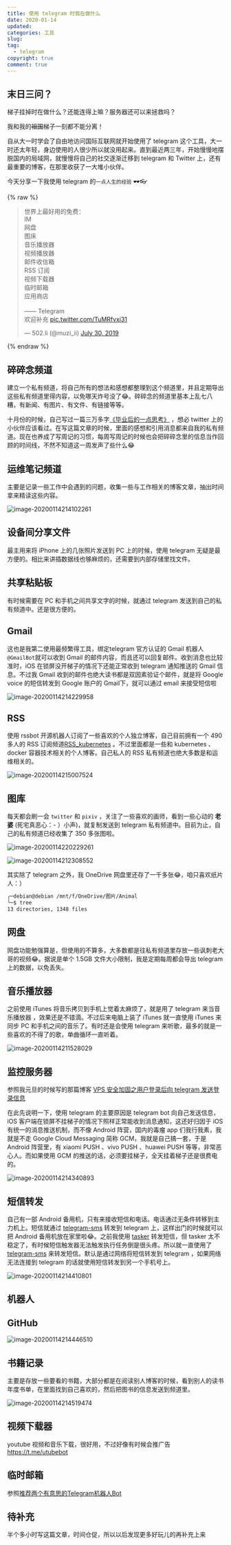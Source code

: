 ```yaml
---
title: 使用 telegram 时我在做什么
date: 2020-01-14
updated:
categories: 工具
slug: 
tag:
  - telegram
copyright: true
comment: true
---
```


## 末日三问？

梯子挂掉时在做什么？还能连得上嘛？服务器还可以来拯救吗？

我和我的~~祖国~~梯子一刻都不能分离！

自从大一时学会了自由地访问国际互联网就开始使用了 telegram 这个工具，大一时还太年轻，身边使用的人很少所以就没用起来。直到最近两三年，开始慢慢地摆脱国内的局域网，就慢慢将自己的社交逐渐迁移到 telegram 和 Twitter 上，还有最重要的博客，在那里收获了一大堆小伙伴。

今天分享一下我使用 telegram 的`一点人生的经验` 🕶👓

{% raw %}

<blockquote class="twitter-tweet"><p lang="zh" dir="ltr">世界上最好用的免费：<br>IM<br>网盘<br>图床<br>音乐播放器<br>视频播放器<br>邮件收信箱<br>RSS 订阅<br>视频下载器<br>临时邮箱<br>应用商店<br><br>—— Telegram<br>欢迎补充 <a href="https://t.co/TuMRfvxi31">pic.twitter.com/TuMRfvxi31</a></p>&mdash; 502.li (@muzi_ii) <a href="https://twitter.com/muzi_ii/status/1156150224777179136?ref_src=twsrc%5Etfw">July 30, 2019</a></blockquote> <script async src="https://platform.twitter.com/widgets.js" charset="utf-8"></script>

{% endraw %}

## 碎碎念频道

建立一个私有频道，将自己所有的想法和感想都整理到这个频道里，并且定期导出这些私有频道里得内容，以免哪天炸号没了😂。碎碎念的频道里基本上乱七八糟，有新闻、有图片、有文件、有链接等等。

十月份的时候，自己写过一篇三万多字[《毕业后的一点思考》](https://muzi502.github.io/archives/thinking.html) ，想必 twitter 上的小伙伴应该看过。在写这篇文章的时候，里面的感想和引用消息都来自我的私有频道。现在也养成了写周记的习惯，每周写周记的时候也会把碎碎念里的信息当作回顾的时间线，不然不知道这一周发声了些什么😂

## 运维笔记频道

主要是记录一些工作中会遇到的问题，收集一些与工作相关的博客文章，抽出时间拿来精读这些内容。

![image-20200114214102261](./img/image-20200114214102261.png)

## 设备间分享文件

最主用来将 iPhone 上的几张照片发送到 PC 上的时候，使用 telegram 无疑是最方便的。相比来讲插数据线也够麻烦的，还需要到内部存储里找文件。

## 共享粘贴板

有时候需要在 PC 和手机之间共享文字的时候，就通过 telegram 发送到自己的私有频道中。还是很方便的。

## Gmail

这也是我第二使用最频繁得工具，绑定telegram 官方认证的 Gmail 机器人 `@GmailBot`就可以收到 Gmail 的邮件内容，而且还可以回复邮件。收到消息也比较准时，iOS 在锁屏没开梯子的情况下还能正常收到 telegram 通知推送的 Gmail 信息。不过我 Gmail 收到的邮件也绝大读书都是双因素验证个邮件，就是将 Google voice 的短信转发到 Google 账户的 Gmail下，就可以通过 email 来接受短信啦

![image-20200114214229958](./img/image-20200114214229958.png)

## RSS

使用 rssbot 开源机器人订阅了一些喜欢的个人独立博客，自己目前拥有一个 490 多人的 RSS 订阅频道[RSS_kubernetes](https://t.me/rss_kubernetes) 。不过里面都是一些和 kubernetes 、docker 容器技术相关的个人博客。自己私人的 RSS 私有频道也绝大多数是和运维相关的。

![image-20200114215007524](./img/image-20200114215007524.png)

## 图库

每天都会刷一会 `twitter` 和 `pixiv` ，关注了一些喜欢的画师，看到一些心动的 **老婆** (死宅真恶心：- ）小声)，就复制发送到 telegram 私有频道中。目前为止，自己的私有频道已经收集了 350 多张图啦。

![image-20200114220229261](./img/image-20200114220229261.png)

![image-20200114212308552](./img/image-20200114212308552.png)

其实除了 telegram 之外，我 OneDrive 网盘里还存了一千多张😂，咱只喜欢纸片人：）

```bash
╭─debian@debian /mnt/f/OneDrive/图片/Animal
╰─$ tree
13 directories, 1348 files
```

## 网盘

网盘功能勉强算是，但使用的不算多，大多数都是往私有频道里存放一些讽刺老大哥的视频😂。据说是单个 1.5GB 文件大小限制，我是定期每周都会导出 telegram 上的数据，以免丢失。

## 音乐播放器

之前使用 iTunes 将音乐拷贝到手机上觉着太麻烦了，就是用了 telegram 来当音乐播放器 ，效果还是不错滴。不过后来电脑上装了  iTunes  就一直使用  iTunes 来同步 PC 和手机之间的音乐了。有时还是会使用 telegram 来听歌，最多的就是一些喜欢的不得了的歌，单曲循环一直听着。

![image-20200114211528029](./img/image-20200114211528029.png)

## 监控服务器

参照我元旦的时候写的那篇博客 [VPS 安全加固之用户登录后向 telegram 发送登录信息](https://blog.k8s.li/archives/linux-login-alarm-telegram.html)

在此先说明一下，使用 telegram 的主要原因是 telegram bot 向自己发送信息，iOS 客户端在锁屏不挂梯子的情况下照样正常能收到消息通知，这还好归因于 iOS 有统一的消息推送机制，而不像 Android 阵营，国内的毒瘤 app 们我行我素，我就是不走 Google Cloud Messaging 简称 GCM，我就是自己搞一套，于是 Android 阵营里，有 xiaomi PUSH 、vivo PUSH 、huawei PUSH 等等，非常恶心人。而如果使用 GCM 的推送的话，必须要挂梯子，全天挂着梯子还是很费电的。

![image-20200114214340893](./img/image-20200114214340893.png)

## 短信转发

自己有一部 Android 备用机，只有来接收短信和电话。电话通过无条件转移到主力机上。短信就通过 [telegram-sms](https://github.com/telegram-sms/telegram-sms) 转发到 telegram 上，这样出门的时候就可以把 Android 备用机放在家里啦😂。之前我使用 [tasker]() 转发短信，但 tasker 太不稳定了，有时候短信触发器无法触发执行任务倒是很头疼。所以就一直使用了 [telegram-sms](https://github.com/telegram-sms/telegram-sms) 来转发短信。默认是通过网络将短信转发到 telegram ，如果网络无法连接到 telegram 的话就使用短信转发到另一个手机号上。

![image-20200114214410801](./img/image-20200114214410801.png)

## 机器人

## GitHub

![image-20200114214446510](./img/image-20200114214446510.png)

## 书籍记录

主要是存放一些要看的书籍，大部分都是在阅读别人博客的时候，看到别人的读书年度书单，在里面找到自己喜欢的，然后把图书的信息发送到频道里。

![image-20200114214519474](./img/image-20200114214519474.png)

## 视频下载器

youtube 视频和音乐下载，很好用，不过好像有时候会推广告 https://t.me/utubebot

## 临时邮箱

参照[推荐两个有意思的Telegram机器人Bot](https://www.xzymoe.com/telegram-bot/)

## 待补充

半个多小时写这篇文章，时间仓促，所以以后发现更多好玩儿的再补充上来
